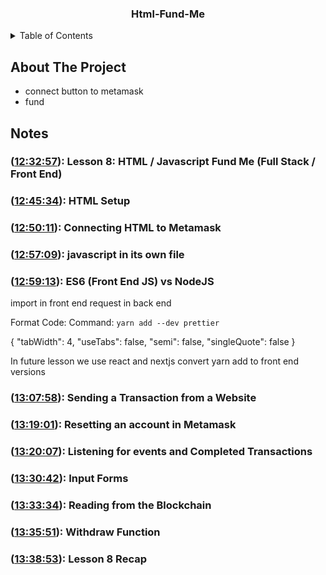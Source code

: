 <h3 align="center">Html-Fund-Me</h3>

<!-- TABLE OF CONTENTS -->
<details>
  <summary>Table of Contents</summary>
  <ol>
    <li>
      <a href="#about-the-project">About The Project</a>
    </li>
    <li>
      <a href="#Notes">Notes</a>
      <ul>
        <li><a href="#"></a></li>
        <li><a href="#"></a></li>
      </ul>
    </li>
  </ol>
</details>

<!-- ABOUT THE PROJECT -->
## About The Project
- connect button to metamask
- fund

## Notes

### ([12:32:57](https://www.youtube.com/watch?v=gyMwXuJrbJQ&t=45177s)): Lesson 8: HTML / Javascript Fund Me (Full Stack / Front End)

### ([12:45:34](https://www.youtube.com/watch?v=gyMwXuJrbJQ&t=45934s)): HTML Setup

### ([12:50:11](https://www.youtube.com/watch?v=gyMwXuJrbJQ&t=46211s)): Connecting HTML to Metamask

### ([12:57:09](https://www.youtube.com/watch?v=gyMwXuJrbJQ&t=46629s)): javascript in its own file

### ([12:59:13](https://www.youtube.com/watch?v=gyMwXuJrbJQ&t=46753s)): ES6 (Front End JS) vs NodeJS

import in front end
request in back end

Format Code:
Command: `yarn add --dev prettier`

{
    "tabWidth": 4,
    "useTabs": false,
    "semi": false,
    "singleQuote": false
}

In future lesson we use react and nextjs convert yarn add to front end versions


### ([13:07:58](https://www.youtube.com/watch?v=gyMwXuJrbJQ&t=47278s)): Sending a Transaction from a Website

### ([13:19:01](https://www.youtube.com/watch?v=gyMwXuJrbJQ&t=47941s)): Resetting an account in Metamask

### ([13:20:07](https://www.youtube.com/watch?v=gyMwXuJrbJQ&t=48007s)): Listening for events and Completed Transactions

### ([13:30:42](https://www.youtube.com/watch?v=gyMwXuJrbJQ&t=48642s)): Input Forms

### ([13:33:34](https://www.youtube.com/watch?v=gyMwXuJrbJQ&t=48814s)): Reading from the Blockchain

### ([13:35:51](https://www.youtube.com/watch?v=gyMwXuJrbJQ&t=48951s)): Withdraw Function

### ([13:38:53](https://www.youtube.com/watch?v=gyMwXuJrbJQ&t=49133s)): Lesson 8 Recap
